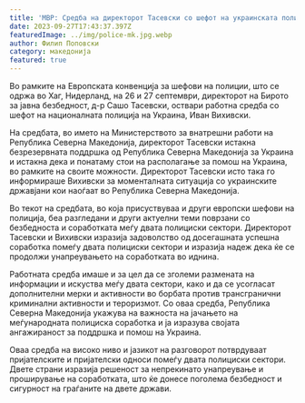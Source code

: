 ```yaml
---
title: 'МВР: Средба на директорот Тасевски со шефот на украинската полиција Вихивскиј - 27 СЕПТЕМВРИ 2023'
date: 2023-09-27T17:43:37.397Z
featuredImage: ../img/police-mk.jpg.webp
author: Филип Поповски
category: македонија
featured: true
---
```

Во рамките на Европската конвенција за шефови на полиции, што се одржа во Хаг, Нидерланд, на 26 и 27 септември, директорот на Бирото за јавна безбедност, д-р Сашо Тасевски, оствари работна средба со шефот на националната полиција на Украина, Иван Вихивски.

На средбата, во името на Министерството за внатрешни работи на Република Северна Македонија, директорот Тасевски истакна безрезервната поддршка од Република Северна Македонија за Украина и истакна дека и понатаму стои на располагање за помош на Украина, во рамките на своите можности. Директорот Тасевски исто така го информираше Вихивски за моменталната ситуација со украинските државјани кои наоѓаат во Република Северна Македонија.

Во текот на средбата, во која присуствуваа и други европски шефови на полиција, беа разгледани и други актуелни теми поврзани со безбедноста и соработката меѓу двата полициски сектори. Директорот Тасевски и Вихивски изразија задоволство од досегашната успешна соработка помеѓу двата полициски сектори и изразија надеж дека ќе се продолжи унапреувањето на соработката во иднина.

Работната средба имаше и за цел да се зголеми размената на информации и искуства меѓу двата сектори, како и да се усогласат дополнителни мерки и активности во борбата против трансгранични криминални активности и тероризмот. Со оваа средба, Република Северна Македонија укажува на важноста на јачањето на меѓународната полициска соработка и ја изразува својата ангажираност за поддршка и помош на Украина.

Оваа средба на високо ниво и јазикот на разговорот потврдуваат пријателските и пријателски односи помеѓу двата полициски сектори. Двете страни изразија решеност за непрекинато унапреување и проширување на соработката, што ќе донесе поголема безбедност и сигурност на граѓаните на двете држави.
